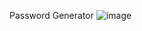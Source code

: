 Password Generator
![image](https://github.com/piyush0mandloi/day4_randomPassword/assets/129135570/2755cabc-979b-48a1-9a46-1eabc0b05b70)
